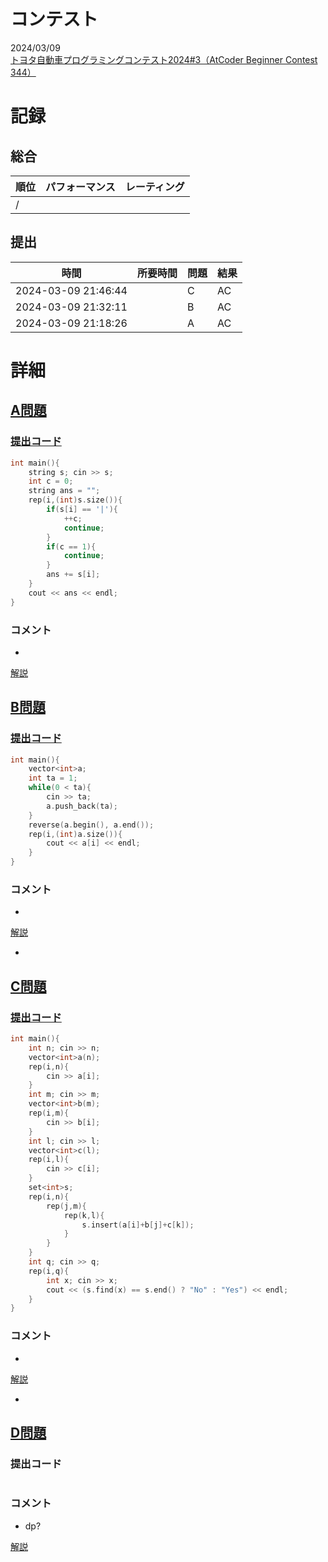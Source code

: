 # コンテスト
2024/03/09<br>
[トヨタ自動車プログラミングコンテスト2024#3（AtCoder Beginner Contest 344）](https://atcoder.jp/contests/abc344)

# 記録
## 総合
|  順位  |  パフォーマンス  | レーティング |
| ---- | ---- | ---- |
|   /   |  |  |

## 提出
|  時間  |  所要時間  |  問題  | 結果 |
| ---- | ---- | ---- | ---- |
| 2024-03-09 21:46:44 |  | C | AC |
| 2024-03-09 21:32:11 |  | B | AC |
| 2024-03-09 21:18:26 |  | A | AC |


# 詳細
## [A問題](https://atcoder.jp/contests/abc344/tasks/abc344_a)
### [提出コード](https://atcoder.jp/contests/abc344/submissions/51047407)
```c++
int main(){
    string s; cin >> s;
    int c = 0;
    string ans = "";
    rep(i,(int)s.size()){
        if(s[i] == '|'){
            ++c;
            continue;
        }
        if(c == 1){
            continue;
        }
        ans += s[i];
    }
    cout << ans << endl;
}  
```

### コメント

* 

[解説](https://atcoder.jp/contests/abc344/editorial/9485)


## [B問題](https://atcoder.jp/contests/abc344/tasks/abc344_b)
### [提出コード](https://atcoder.jp/contests/abc344/submissions/51057225)
```c++
int main(){
    vector<int>a;
    int ta = 1;
    while(0 < ta){
        cin >> ta;
        a.push_back(ta);
    }
    reverse(a.begin(), a.end());
    rep(i,(int)a.size()){
        cout << a[i] << endl;
    }
}
```

### コメント

* 

[解説](https://atcoder.jp/contests/abc344/editorial/9489)

* 


## [C問題](https://atcoder.jp/contests/abc344/tasks/abc344_c)
### [提出コード](https://atcoder.jp/contests/abc344/submissions/51066456)

```c++
int main(){
    int n; cin >> n;
    vector<int>a(n);
    rep(i,n){
        cin >> a[i];
    }
    int m; cin >> m;
    vector<int>b(m);
    rep(i,m){
        cin >> b[i];
    }
    int l; cin >> l;
    vector<int>c(l);
    rep(i,l){
        cin >> c[i];
    }
    set<int>s;
    rep(i,n){
        rep(j,m){
            rep(k,l){
                s.insert(a[i]+b[j]+c[k]);
            }
        }
    }
    int q; cin >> q;
    rep(i,q){
        int x; cin >> x;
        cout << (s.find(x) == s.end() ? "No" : "Yes") << endl;
    }
} 
```

### コメント
* 

[解説](https://atcoder.jp/contests/abc344/editorial/9486)

* 


## [D問題](https://atcoder.jp/contests/abc344/tasks/abc344_d)
### 提出コード

```c++

```

### コメント
* dp?

[解説](https://atcoder.jp/contests/abc344/editorial/9490)
